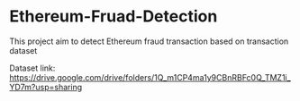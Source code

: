 # Ethereum-Fruad-Detection
This project aim to detect Ethereum fraud transaction based on transaction dataset


Dataset link: https://drive.google.com/drive/folders/1Q_m1CP4ma1y9CBnRBFc0Q_TMZ1i_YD7m?usp=sharing
